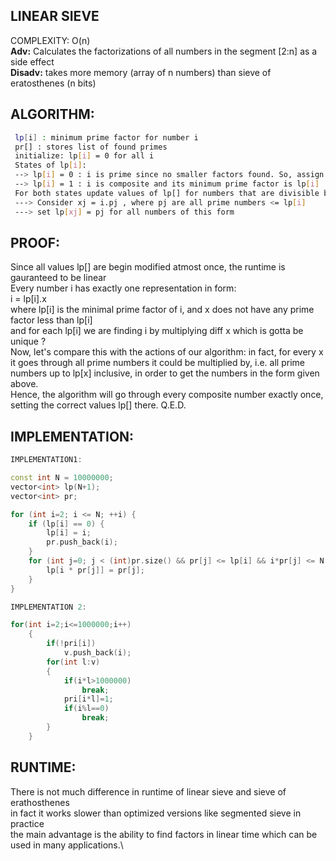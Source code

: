 LINEAR SIEVE
--
COMPLEXITY: O(n)\
**Adv:** Calculates the factorizations of all numbers in the segment [2:n] as a side effect\
**Disadv:** takes more memory (array of n numbers) than sieve of eratosthenes (n bits)

ALGORITHM:
---
```sh
 lp[i] : minimum prime factor for number i
 pr[] : stores list of found primes
 initialize: lp[i] = 0 for all i
 States of lp[i]:
 --> lp[i] = 0 : i is prime since no smaller factors found. So, assign lp[i] = i and add i to the end of pr[]
 --> lp[i] = 1 : i is composite and its minimum prime factor is lp[i]
 For both states update values of lp[] for numbers that are divisible by i but u must set lp[] atmost once for every number:
 ---> Consider xj = i.pj , where pj are all prime numbers <= lp[i]
 ---> set lp[xj] = pj for all numbers of this form
```


PROOF:
---
Since all values lp[] are begin modified atmost once, the runtime is gauranteed to be linear\
Every number i has exactly one representation in form:\
i = lp[i].x\
where lp[i] is the minimal prime factor of i, and x does not have any prime factor less than lp[i]\
and for each lp[i] we are finding i by multiplying diff x which is gotta be unique ?\
Now, let's compare this with the actions of our algorithm: in fact, for every x it goes through all prime numbers it could be multiplied by,
i.e. all prime numbers up to lp[x] inclusive, in order to get the numbers in the form given above.\
Hence, the algorithm will go through every composite number exactly once, setting the correct values lp[] there. Q.E.D.


IMPLEMENTATION:
---
```cpp
IMPLEMENTATION1:

const int N = 10000000;
vector<int> lp(N+1);
vector<int> pr;

for (int i=2; i <= N; ++i) {
    if (lp[i] == 0) {
        lp[i] = i;
        pr.push_back(i);
    }
    for (int j=0; j < (int)pr.size() && pr[j] <= lp[i] && i*pr[j] <= N; ++j) {
        lp[i * pr[j]] = pr[j];
    }
}
```
```cpp
IMPLEMENTATION 2:

for(int i=2;i<=1000000;i++)
	{
		if(!pri[i])
			v.push_back(i);
		for(int l:v)
		{
			if(i*l>1000000)
				break;
			pri[i*l]=1;
			if(i%l==0)
				break;
		}
	}
 ```

RUNTIME:
---
There is not much difference in runtime of linear sieve and sieve of erathosthenes\
in fact it works slower than optimized versions like segmented sieve in practice\
the main advantage is the ability to find factors in linear time which can be used in many applications.\

